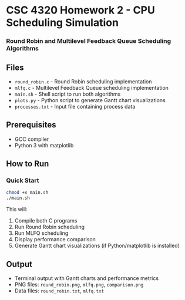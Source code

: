 # CSC 4320 Homework 2 - CPU Scheduling Simulation
### Round Robin and Multilevel Feedback Queue Scheduling Algorithms

## Files

- `round_robin.c` - Round Robin scheduling implementation
- `mlfq.c` - Multilevel Feedback Queue scheduling implementation
- `main.sh` - Shell script to run both algorithms
- `plots.py` - Python script to generate Gantt chart visualizations
- `processes.txt` - Input file containing process data

## Prerequisites

- GCC compiler
- Python 3 with matplotlib

## How to Run

### Quick Start
```bash
chmod +x main.sh
./main.sh
```

This will:
1. Compile both C programs
2. Run Round Robin scheduling
3. Run MLFQ scheduling
4. Display performance comparison
5. Generate Gantt chart visualizations (if Python/matplotlib is installed)

## Output

- Terminal output with Gantt charts and performance metrics
- PNG files: `round_robin.png`, `mlfq.png`, `comparison.png`
- Data files: `round_robin.txt`, `mlfq.txt`

